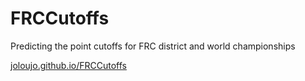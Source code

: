 # FRCCutoffs
Predicting the point cutoffs for FRC district and world championships

[joloujo.github.io/FRCCutoffs](http://joloujo.github.io/FRCCutoffs)